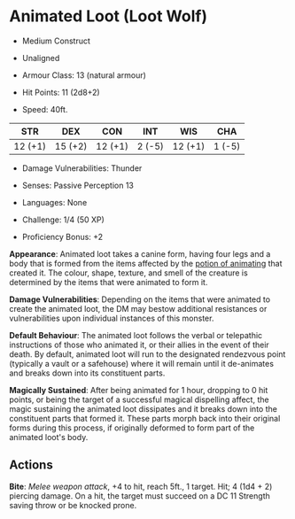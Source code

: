 
# Animated Loot (Loot Wolf)

- Medium Construct
- Unaligned

- Armour Class: 13 (natural armour)
- Hit Points: 11 (2d8+2)
- Speed: 40ft.

|   STR   |   DEX   |   CON   |   INT   |   WIS   |   CHA   |
|:-------:|:-------:|:-------:|:-------:|:-------:|:-------:|
| 12 (+1) | 15 (+2) | 12 (+1) |  2 (-5) | 12 (+1) |  1 (-5) |

- Damage Vulnerabilities: Thunder
- Senses: Passive Perception 13
- Languages: None

- Challenge: 1/4 (50 XP)
- Proficiency Bonus: +2

**Appearance**: Animated loot takes a canine form, having four legs and a body that is formed from the items affected by the [potion of animating](FIXME) that created it.
The colour, shape, texture, and smell of the creature is determined by the items that were animated to form it.

**Damage Vulnerabilities**: Depending on the items that were animated to create the animated loot, the DM may bestow additional resistances or vulnerabilities upon individual instances of this monster.

**Default Behaviour**: The animated loot follows the verbal or telepathic instructions of those who animated it, or their allies in the event of their death.
By default, animated loot will run to the designated rendezvous point (typically a vault or a safehouse) where it will remain until it de-animates and breaks down into its constituent parts.

**Magically Sustained**: After being animated for 1 hour, dropping to 0 hit points, or being the target of a successful magical dispelling affect, the magic sustaining the animated loot dissipates and it breaks down into the constituent parts that formed it.
These parts morph back into their original forms during this process, if originally deformed to form part of the animated loot's body.

## Actions

**Bite**: *Melee weapon attack*, +4 to hit, reach 5ft., 1 target. Hit; 4 (1d4 + 2) piercing damage. On a hit, the target must succeed on a DC 11 Strength saving throw or be knocked prone.
